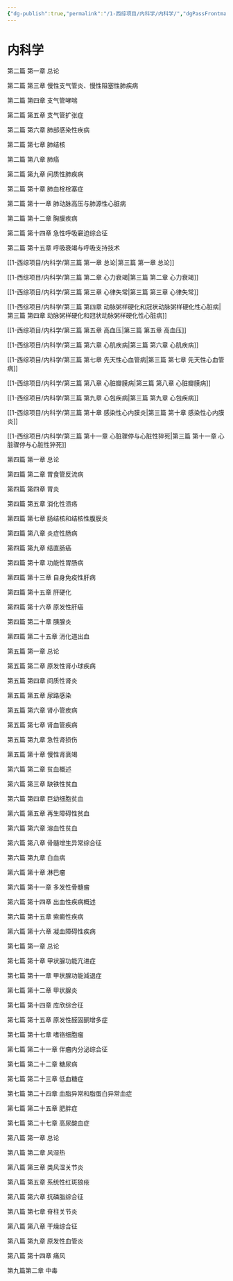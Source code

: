 ```yaml
---
{"dg-publish":true,"permalink":"/1-西综项目/内科学/内科学/","dgPassFrontmatter":true,"noteIcon":"","created":"2024-07-09T18:35:06.201+08:00","updated":"2024-07-22T22:53:53.201+08:00"}
---
```



# 内科学

第二篇 第一章 总论

第二篇 第三章 慢性支气管炎、慢性阻塞性肺疾病

第二篇 第四章 支气管哮喘

第二篇 第五章 支气管扩张症

第二篇 第六章 肺部感染性疾病

第二篇 第七章 肺结核

第二篇 第八章 肺癌

第二篇 第九章 间质性肺疾病

第二篇 第十章 肺血栓栓塞症

第二篇 第十一章 肺动脉高压与肺源性心脏病

第二篇 第十二章 胸膜疾病

第二篇 第十四章 急性呼吸窘迫综合征

第二篇 第十五章 呼吸衰竭与呼吸支持技术

[[1-西综项目/内科学/第三篇 第一章 总论\|第三篇 第一章 总论]]

[[1-西综项目/内科学/第三篇 第二章 心力衰竭\|第三篇 第二章 心力衰竭]]

[[1-西综项目/内科学/第三篇 第三章 心律失常\|第三篇 第三章 心律失常]]

[[1-西综项目/内科学/第三篇 第四章 动脉粥样硬化和冠状动脉粥样硬化性心脏病\|第三篇 第四章 动脉粥样硬化和冠状动脉粥样硬化性心脏病]]

[[1-西综项目/内科学/第三篇 第五章 高血压\|第三篇 第五章 高血压]]

[[1-西综项目/内科学/第三篇 第六章 心肌疾病\|第三篇 第六章 心肌疾病]]

[[1-西综项目/内科学/第三篇 第七章 先天性心血管病\|第三篇 第七章 先天性心血管病]]

[[1-西综项目/内科学/第三篇 第八章 心脏瓣膜病\|第三篇 第八章 心脏瓣膜病]]

[[1-西综项目/内科学/第三篇 第九章 心包疾病\|第三篇 第九章 心包疾病]]

[[1-西综项目/内科学/第三篇 第十章 感染性心内膜炎\|第三篇 第十章 感染性心内膜炎]]

[[1-西综项目/内科学/第三篇 第十一章 心脏骤停与心脏性猝死\|第三篇 第十一章 心脏骤停与心脏性猝死]]

第四篇 第一章 总论

第四篇 第二章 胃食管反流病

第四篇 第四章 胃炎

第四篇 第五章 消化性溃疡

第四篇 第七章 肠结核和结核性腹膜炎

第四篇 第八章 炎症性肠病

第四篇 第九章 结直肠癌

第四篇 第十章 功能性胃肠病

第四篇 第十三章 自身免疫性肝病

第四篇 第十五章 肝硬化

第四篇 第十六章 原发性肝癌

第四篇 第二十章 胰腺炎

第四篇 第二十五章 消化道出血

第五篇 第一章 总论

第五篇 第二章 原发性肾小球疾病

第五篇 第四章 间质性肾炎

第五篇 第五章 尿路感染

第五篇 第六章 肾小管疾病

第五篇 第七章 肾血管疾病

第五篇 第九章 急性肾损伤

第五篇 第十章 慢性肾衰竭

第六篇 第二章 贫血概述

第六篇 第三章 缺铁性贫血

第六篇 第四章 巨幼细胞贫血

第六篇 第五章 再生障碍性贫血

第六篇 第六章 溶血性贫血

第六篇 第八章 骨髓增生异常综合征

第六篇 第九章 白血病

第六篇 第十章 淋巴瘤

第六篇 第十一章 多发性骨髓瘤

第六篇 第十四章 出血性疾病概述

第六篇 第十五章 紫癜性疾病

第六篇 第十六章 凝血障碍性疾病

第七篇 第一章 总论

第七篇 第十章 甲状腺功能亢进症

第七篇 第十一章 甲状腺功能減退症

第七篇 第十二章 甲状腺炎

第七篇 第十四章 库欣综合征

第七篇 第十五章 原发性醛固酮增多症

第七篇 第十七章 嗜铬细胞瘤

第七篇 第二十一章 伴瘤内分泌综合征

第七篇 第二十二章 糖尿病

第七篇 第二十三章 低血糖症

第七篇 第二十四章 血脂异常和脂蛋白异常血症

第七篇 第二十五章 肥胖症

第七篇 第二十七章 高尿酸血症

第八篇 第一章 总论

第八篇 第二章 风湿热

第八篇 第三章 类风湿关节炎

第八篇 第五章 系统性红斑狼疮

第八篇 第六章 抗磷脂综合征

第八篇 第七章 脊柱关节炎

第八篇 第八章 干燥综合征

第八篇 第九章 原发性血管炎

第八篇 第十四章 痛风

第九篇第二章 中毒